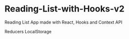 # Reading-List-with-Hooks-v2
Reading List App made with React, Hooks and Context API

Reducers
LocalStorage
